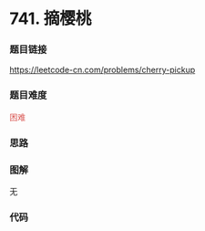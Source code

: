 # 741. 摘樱桃

### 题目链接

https://leetcode-cn.com/problems/cherry-pickup

### 题目难度

<font color=#D9534F>困难</font>

### 思路



### 图解

无

### 代码

```python
```
